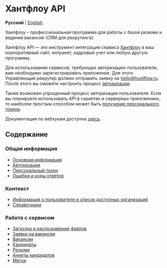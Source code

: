 # Хантфлоу API

**Русский** | [English](en/README.md)

Хантфлоу – профессиональная программа для работы с базой резюме и ведения вакансий (CRM для рекрутинга).

Хантфлоу API — это инструмент интеграции сервиса [Хантфлоу](https://huntflow.ru) в ваш корпоративный сайт, интранет, кадровый учет или любую другую программу.

Для использования сервисов, требующих авторизацию пользователя, вам необходимо
зарегистрировать приложение. Для этого Управляющий рекрутер должен отправить заявку на [hello@huntflow.ru](mailto:hello@huntflow.ru). После этого вы сможете настроить процесс [авторизации](ru/authorization.md).

Также возможен упрощенный процесс авторизации пользователя. Если вы планируете использовать API в скриптах и серверных приложениях, то наиболее простым способом может быть [получение персонального токена](ru/personal_token.md).

Документация по вебхукам доступна [здесь](ru/webhooks.md).

<a name="toc"></a>
## Содержание

<a name="general"></a>
### Общая информация

* [Основная информация](ru/general.md)
* [Авторизация](ru/authorization.md)
* [Персональный токен](ru/personal_token.md)
* [Ошибки и коды ответов](ru/errors.md)

<a name="context"></a>
### Контекст

* [Информация о пользователе и список доступных организаций](ru/user.md)
* [Справочники](ru/dicts.md)

<a name="service"></a>
### Работа с сервисом

* [Загрузка и распознавание файлов](ru/upload.md)
* [Заявки на вакансии](ru/vacancy_requests.md)
* [Вакансии](ru/vacancies.md)
* [Кандидаты](ru/applicants.md)
* [Резюме](ru/externals.md)
* [Анкеты кандидатов](ru/questionaries.md)
* [Метки](ru/tags.md)
